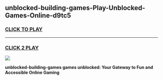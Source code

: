 
## unblocked-building-games-Play-Unblocked-Games-Online-d9tc5
<h3>
<a href="https://premium76.site?title=unblocked-building-games&ref=25A">CLICK TO PLAY</a></h3>
<hr>

<h3>
<a href="https://premium76.site?title=unblocked-building-games&ref=25A">CLICK 2 PLAY</a>
  
</h3>

<a href="https://premium76.site?title=unblocked-building-games&ref=25A"><img src="https://clearcache.store/games.png"></a>


**unblocked-building-games games unblocked: Your Gateway to Fun and Accessible Online Gaming**
